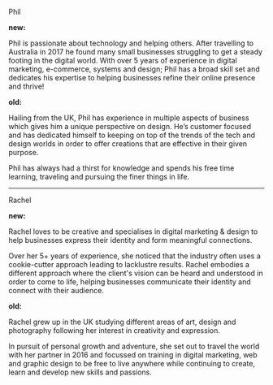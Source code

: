 Phil

**new:**

Phil is passionate about technology and helping others. After travelling to Australia in 2017 he found many small businesses struggling to get a steady footing in the digital world. With over 5 years of experience in digital marketing, e-commerce, systems and design; Phil has a broad skill set and dedicates his expertise to helping businesses refine their online presence and thrive!

**old:**

Hailing from the UK, Phil has experience in multiple aspects of business which gives him a unique perspective on design. He’s customer focused and has dedicated himself to keeping on top of the trends of the tech and design worlds in order to offer creations that are effective in their given purpose.

Phil has always had a thirst for knowledge and spends his free time learning, traveling and pursuing the finer things in life.

---

Rachel

**new:**

Rachel loves to be creative and specialises in digital marketing & design to help businesses express their identity and form meaningful connections.

Over her 5+ years of experience, she noticed that the industry often uses a cookie-cutter approach leading to lacklustre results. Rachel embodies a different approach where the client's vision can be heard and understood in order to come to life, helping businesses communicate their identity and connect with their audience.

**old:**

Rachel grew up in the UK studying different areas of art, design and photography following her interest in creativity and expression.

In pursuit of personal growth and adventure, she set out to travel the world with her partner in 2016 and focussed on training in digital marketing, web and graphic design to be free to live anywhere while continuing to create, learn and develop new skills and passions.
